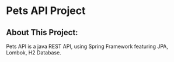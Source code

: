 
# Pets API Project

## About This Project:

Pets API is a java REST API, using Spring Framework featuring JPA, Lombok, H2 Database. 
